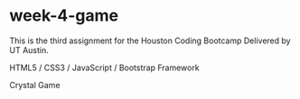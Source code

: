 # week-4-game

This is the third assignment for the Houston Coding Bootcamp Delivered by UT Austin.

HTML5 / CSS3 / JavaScript / Bootstrap Framework


Crystal Game
